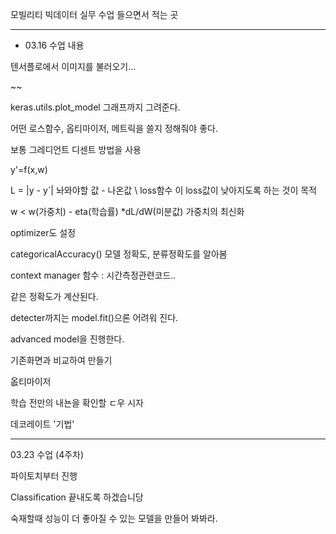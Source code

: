 모빌리티 빅데이터 실무 수업 들으면서 적는 곳



---

- 03.16 수업 내용

텐서플로에서 이미지를 불러오기...

~~

keras.utils.plot_model 그래프까지 그려준다.

어떤 로스함수, 옵티마이저, 메트릭을 쓸지 정해줘야 좋다.

보통 그레디언트 디센트 방법을 사용

y'=f(x,w)

L = |y - y`|  놔와야할 값 - 나온값 \ loss함수
이 loss값이 낮아지도록 하는 것이 목적



w < w(가중치) - eta(학습률) *dL/dW(미분값) 
가중치의 최신화



optimizer도 설정

categoricalAccuracy() 모델 정확도, 분류정확도를 알아봄



 context manager 함수 : 시간측정관련코드..

같은 정확도가 계산된다.



detecter까지는 model.fit()으론 어려워 진다.

advanced model을 진행한다.

기존화면과 비교하여 만들기

옶티마이저





학습 전만의 내뇬을 확인할 ㄷ우 시자

데코레이트 '기법'





---

03.23 수업 (4주차)

파이토치부터 진행

Classification 끝내도록 하겠습니당



숙재할때 성능이 더 좋아질 수 있는 모델을 만들어 봐봐라.